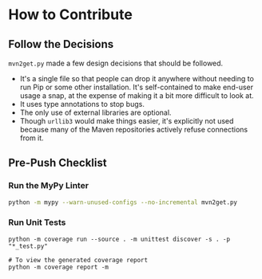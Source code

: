 # How to Contribute

## Follow the Decisions

`mvn2get.py` made a few design decisions that should be followed.

* It's a single file so that people can drop it anywhere without needing to run Pip or some other installation.  It's self-contained to make end-user usage a snap, at the expense of making it a bit more difficult to look at.
* It uses type annotations to stop bugs.
* The only use of external libraries are optional.
* Though `urllib3` would make things easier, it's explicitly not used because many of the Maven repositories actively refuse connections from it.


## Pre-Push Checklist



### Run the MyPy Linter

```bash
python -m mypy --warn-unused-configs --no-incremental mvn2get.py
```


### Run Unit Tests

```
python -m coverage run --source . -m unittest discover -s . -p "*_test.py"

# To view the generated coverage report
python -m coverage report -m
```
